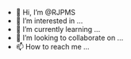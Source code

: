 - 👋 Hi, I’m @RJPMS
- 👀 I’m interested in ...
- 🌱 I’m currently learning ...
- 💞️ I’m looking to collaborate on ...
- 📫 How to reach me ...

<!---
RJPMS/RJPMS is a ✨ special ✨ repository because its `README.md` (this file) appears on your GitHub profile.
You can click the Preview link to take a look at your changes.
--->
